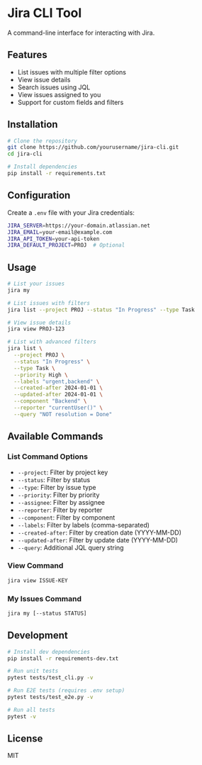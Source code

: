 # Jira CLI Tool

A command-line interface for interacting with Jira.

## Features

- List issues with multiple filter options
- View issue details
- Search issues using JQL
- View issues assigned to you
- Support for custom fields and filters

## Installation

```bash
# Clone the repository
git clone https://github.com/yourusername/jira-cli.git
cd jira-cli

# Install dependencies
pip install -r requirements.txt
```

## Configuration

Create a `.env` file with your Jira credentials:

```bash
JIRA_SERVER=https://your-domain.atlassian.net
JIRA_EMAIL=your-email@example.com
JIRA_API_TOKEN=your-api-token
JIRA_DEFAULT_PROJECT=PROJ  # Optional
```

## Usage

```bash
# List your issues
jira my

# List issues with filters
jira list --project PROJ --status "In Progress" --type Task

# View issue details
jira view PROJ-123

# List with advanced filters
jira list \
  --project PROJ \
  --status "In Progress" \
  --type Task \
  --priority High \
  --labels "urgent,backend" \
  --created-after 2024-01-01 \
  --updated-after 2024-01-01 \
  --component "Backend" \
  --reporter "currentUser()" \
  --query "NOT resolution = Done"
```

## Available Commands

### List Command Options
- `--project`: Filter by project key
- `--status`: Filter by status
- `--type`: Filter by issue type
- `--priority`: Filter by priority
- `--assignee`: Filter by assignee
- `--reporter`: Filter by reporter
- `--component`: Filter by component
- `--labels`: Filter by labels (comma-separated)
- `--created-after`: Filter by creation date (YYYY-MM-DD)
- `--updated-after`: Filter by update date (YYYY-MM-DD)
- `--query`: Additional JQL query string

### View Command
```bash
jira view ISSUE-KEY
```

### My Issues Command
```bash
jira my [--status STATUS]
```

## Development

```bash
# Install dev dependencies
pip install -r requirements-dev.txt

# Run unit tests
pytest tests/test_cli.py -v

# Run E2E tests (requires .env setup)
pytest tests/test_e2e.py -v

# Run all tests
pytest -v
```

## License

MIT